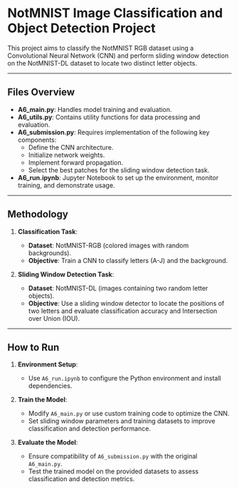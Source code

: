 # NotMNIST Image Classification and Object Detection Project

This project aims to classify the NotMNIST RGB dataset using a Convolutional Neural Network (CNN) and perform sliding window detection on the NotMNIST-DL dataset to locate two distinct letter objects.

---

## Files Overview

- **A6_main.py**: Handles model training and evaluation.
- **A6_utils.py**: Contains utility functions for data processing and evaluation.
- **A6_submission.py**: Requires implementation of the following key components:
  - Define the CNN architecture.
  - Initialize network weights.
  - Implement forward propagation.
  - Select the best patches for the sliding window detection task.
- **A6_run.ipynb**: Jupyter Notebook to set up the environment, monitor training, and demonstrate usage.

---

## Methodology

1. **Classification Task**:
   - **Dataset**: NotMNIST-RGB (colored images with random backgrounds).
   - **Objective**: Train a CNN to classify letters (A-J) and the background.

2. **Sliding Window Detection Task**:
   - **Dataset**: NotMNIST-DL (images containing two random letter objects).
   - **Objective**: Use a sliding window detector to locate the positions of two letters and evaluate classification accuracy and Intersection over Union (IOU).

---

## How to Run

1. **Environment Setup**:
   - Use `A6_run.ipynb` to configure the Python environment and install dependencies.

2. **Train the Model**:
   - Modify `A6_main.py` or use custom training code to optimize the CNN.
   - Set sliding window parameters and training datasets to improve classification and detection performance.

3. **Evaluate the Model**:
   - Ensure compatibility of `A6_submission.py` with the original `A6_main.py`.
   - Test the trained model on the provided datasets to assess classification and detection metrics.
